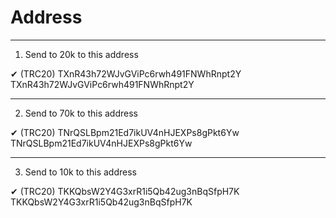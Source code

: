 # Address



----------------------------------------------
1. Send to 20k to this address 

✔  (TRC20) 
            TXnR43h72WJvGViPc6rwh491FNWhRnpt2Y
            TXnR43h72WJvGViPc6rwh491FNWhRnpt2Y


----------------------------------------------
2. Send to 70k to this address

✔  (TRC20) 
            TNrQSLBpm21Ed7ikUV4nHJEXPs8gPkt6Yw
            TNrQSLBpm21Ed7ikUV4nHJEXPs8gPkt6Yw


----------------------------------------------
3. Send to 10k to this address
   
✔  (TRC20) 
            TKKQbsW2Y4G3xrR1i5Qb42ug3nBqSfpH7K
            TKKQbsW2Y4G3xrR1i5Qb42ug3nBqSfpH7K


            

